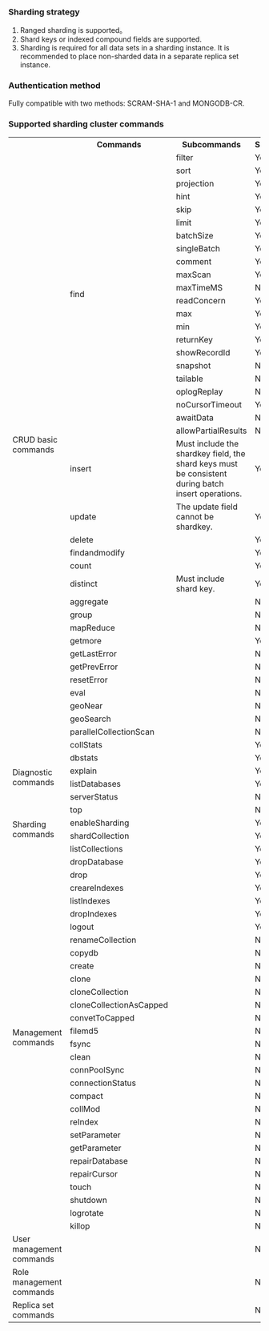 ### Sharding strategy
1. Ranged sharding is supported。
2. Shard keys or indexed compound fields are supported.
3. Sharding is required for all data sets in a sharding instance. It is recommended to place non-sharded data in a separate replica set instance.

### Authentication method
Fully compatible with two methods: SCRAM-SHA-1 and MONGODB-CR.

### Supported sharding cluster commands
<table class="table-striped">
	<tbody>
		<tr>
		 <th>&nbsp;</th>
			<th>Commands</th>
			<th>Subcommands</th>
			<th>Supported</th>
		</tr>
		<tr>
		  <td rowspan="39">CRUD basic commands</td>
			<td rowspan="22">find</td>
			<td>filter</td>
			<td>Yes</td>
		</tr>		
		<tr>
			<td>sort</td>
			<td>Yes</td>
		</tr>
		<tr>
			<td>projection</td>
			<td>Yes</td>
		</tr>
		<tr>
			<td>hint</td>
			<td>Yes</td>
		</tr>
		<tr>
			<td>skip</td>
			<td>Yes</td>
		</tr>
		<tr>
			<td>limit</td>
			<td>Yes</td>
		</tr>
		<tr>
			<td>batchSize</td>
			<td>Yes</td>
		</tr>
		<tr>
			<td>singleBatch</td>
			<td>Yes</td>
		</tr>
		<tr>
			<td>comment</td>
			<td>Yes</td>
		</tr>
		<tr>
			<td>maxScan</td>
			<td>Yes</td>
		</tr>
		<tr>
			<td>maxTimeMS</td>
			<td>No</td>
		</tr>
		<tr>
			<td>readConcern</td>
			<td>Yes</td>
		</tr>
		<tr>
			<td>max</td>
			<td>Yes</td>
		</tr>
		<tr>
			<td>min</td>
			<td>Yes</td>
		</tr>
		<tr>
			<td>returnKey</td>
			<td>Yes</td>
		</tr>
		<tr>
			<td>showRecordId</td>
			<td>Yes</td>
		</tr>
		<tr>
			<td>snapshot</td>
			<td>No</td>
		</tr>
		<tr>
			<td>tailable</td>
			<td>No</td>
		</tr>
		<tr>
			<td>oplogReplay</td>
			<td>No</td>
		</tr>
		<tr>
			<td>noCursorTimeout</td>
			<td>Yes</td>
		</tr>
		<tr>
			<td>awaitData</td>
			<td>No</td>
		</tr>
		<tr>
			<td>allowPartialResults</td>
			<td>No</td>
		</tr>		
		<tr>
			<td rowspan="1" >insert</td>
			<td >Must include the shardkey field, the shard keys must be consistent during batch insert operations.</td>
			<td>Yes</td>
		</tr>		
		<tr>
			<td rowspan="1">update</td>
			<td >The update field cannot be shardkey.</td>
			<td>Yes</td>
		</tr>		
		<tr>
			<td rowspan="1">delete</td>
			<td></td>
			<td>Yes</td>
		</tr>			
		<tr>
			<td rowspan="1">findandmodify</td>
			<td></td>
			<td>Yes</td>
		</tr>		
		<tr>
			<td rowspan="1">count</td>
			<td></td>
			<td>Yes</td>
		</tr>		
			<tr>
			<td rowspan="1">distinct</td>
			<td>Must include shard key.</td>
			<td>Yes</td>
		</tr>
    <tr>
			<td rowspan="1">aggregate</td>
			<td></td>
			<td>No</td>
		</tr>		
		 <tr>
			<td rowspan="1">group</td>
			<td></td>
			<td>No</td>
		</tr>		
		 <tr>
			<td rowspan="1">mapReduce</td>
			<td></td>
			<td>No</td>
		</tr>			
		<tr>
			<td rowspan="1">getmore</td>
			<td></td>
			<td>Yes</td>
		</tr>		
		<tr>
			<td rowspan="1">getLastError</td>
			<td></td>
			<td>No</td>
		</tr>
		<tr>
			<td rowspan="1">getPrevError</td>
			<td></td>
			<td>No</td>
		</tr>
			<tr>
			<td rowspan="1">resetError</td>
			<td></td>
			<td>No</td>
		</tr>		
			<tr>
			<td rowspan="1">eval</td>
			<td></td>
			<td>No</td>
		</tr>		
			<tr>
			<td rowspan="1">geoNear</td>
			<td></td>
			<td>No</td>
		</tr>		
			<tr>
			<td rowspan="1">geoSearch</td>
			<td></td>
			<td>No</td>
		</tr>
			<tr>
			<td rowspan="1">parallelCollectionScan</td>
			<td></td>
			<td>No</td>
		</tr>
			<tr>
		  <td rowspan="6">Diagnostic commands</td>
			<td rowspan="1">collStats</td>
			<td></td>
			<td>Yes</td>
		</tr>		
			<tr>
			<td rowspan="1">dbstats</td>
			<td></td>
			<td>Yes</td>
		</tr>		
			<tr>
			<td rowspan="1">explain</td>
			<td></td>
			<td>Yes</td>
		</tr>		
			<tr>
			<td rowspan="1">listDatabases</td>
			<td></td>
			<td>Yes</td>
		</tr>		
			<tr>
			<td rowspan="1">serverStatus</td>
			<td></td>
			<td>No</td>
		</tr>
			<tr>
			<td rowspan="1">top</td>
			<td></td>
			<td>No</td>
		</tr>
			<tr>
		  <td rowspan="2">Sharding commands</td>
			<td rowspan="1">enableSharding</td>
			<td></td>
			<td>Yes</td>
		</tr>		
			<tr>
			<td rowspan="1">shardCollection</td>
			<td></td>
			<td>Yes</td>
		</tr>		
		 <tr>
		  <td rowspan="30">Management commands</td>
			<td rowspan="1">listCollections</td>
			<td></td>
			<td>Yes</td>
		</tr>
			<tr>
			<td rowspan="1">dropDatabase</td>
			<td></td>
			<td>Yes</td>
		</tr>
			<tr>
			<td rowspan="1">drop</td>
			<td></td>
			<td>Yes</td>
		</tr>
			<tr>
			<td rowspan="1">creareIndexes</td>
			<td></td>
			<td>Yes</td>
		</tr>				
			<tr>
			<td rowspan="1">listIndexes</td>
			<td></td>
			<td>Yes</td>
		</tr>			
		<tr>
			<td rowspan="1">dropIndexes</td>
			<td></td>
			<td>Yes</td>
		</tr>		
			<tr>
			<td rowspan="1">logout</td>
			<td></td>
			<td>Yes</td>
		</tr>				
			<tr>
			<td rowspan="1">renameCollection</td>
			<td></td>
			<td>No</td>
		</tr>			
			<tr>
			<td rowspan="1">copydb</td>
			<td></td>
			<td>No</td>
		</tr>				
			<tr>
			<td rowspan="1">create</td>
			<td></td>
			<td>No</td>
		</tr>				
		<tr>
			<td rowspan="1">clone</td>
			<td></td>
			<td>No</td>
		</tr>			
		<tr>
			<td rowspan="1">cloneCollection</td>
			<td></td>
			<td>No</td>
		</tr>				
		<tr>
			<td rowspan="1">cloneCollectionAsCapped</td>
			<td></td>
			<td>No</td>
		</tr>		
		<tr>
			<td rowspan="1">convetToCapped</td>
			<td></td>
			<td>No</td>
		</tr>			
		<tr>
			<td rowspan="1">filemd5</td>
			<td></td>
			<td>No</td>
		</tr>		
		<tr>
			<td rowspan="1">fsync</td>
			<td></td>
			<td>No</td>
		</tr>			
		<tr>
			<td rowspan="1">clean</td>
			<td></td>
			<td>No</td>
		</tr>		
		<tr>
			<td rowspan="1">connPoolSync</td>
			<td></td>
			<td>No</td>
		</tr>		
			<tr>
			<td rowspan="1">connectionStatus</td>
			<td></td>
			<td>No</td>
		</tr>		
		<tr>
			<td rowspan="1">compact</td>
			<td></td>
			<td>No</td>
		</tr>		
			<tr>
			<td rowspan="1">collMod</td>
			<td></td>
			<td>No</td>
		</tr>		
			<tr>
			<td rowspan="1">reIndex</td>
			<td></td>
			<td>No</td>
		</tr>		
			<tr>
			<td rowspan="1">setParameter</td>
			<td></td>
			<td>No</td>
		</tr>		
			<tr>
			<td rowspan="1">getParameter</td>
			<td></td>
			<td>No</td>
		</tr>		
			<tr>
			<td rowspan="1">repairDatabase</td>
			<td></td>
			<td>No</td>
		</tr>		
			<tr>
			<td rowspan="1">repairCursor</td>
			<td></td>
			<td>No</td>
		</tr>		
			<tr>
			<td rowspan="1">touch</td>
			<td></td>
			<td>No</td>
		</tr>		
		<tr>
			<td rowspan="1">shutdown</td>
			<td></td>
			<td>No</td>
		</tr>		
		<tr>
			<td rowspan="1">logrotate</td>
			<td></td>
			<td>No</td>
		</tr>			
		<tr>
			<td rowspan="1">killop</td>
			<td></td>
			<td>No</td>
		</tr>		
		<tr>
		  <td rowspan="1">User management commands</td>
			<td rowspan="1"></td>
			<td></td>
			<td>No</td>
		</tr>
			<tr>
		  <td rowspan="1">Role management commands</td>
			<td rowspan="1"></td>
			<td></td>
			<td>No</td>
		</tr>
				 <tr>
		  <td rowspan="30">Replica set commands</td>
			<td rowspan="1"></td>
			<td></td>
			<td>No</td>
		</tr>
	</tbody>
</table>

